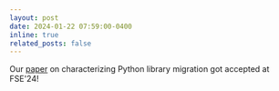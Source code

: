 ```yaml
---
layout: post
date: 2024-01-22 07:59:00-0400
inline: true
related_posts: false
---
```


Our [paper](https://sarahnadi.org/assets/pdf/pubs/IslamFSE24.pdf) on characterizing Python library migration got accepted at FSE'24!
